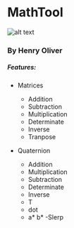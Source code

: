 # MathTool
![alt text](https://i.imgur.com/MqiWD2S.png)

### By Henry Oliver


##### Features:

- Matrices
  - Addition
  - Subtraction
  - Multiplication
  - Determinate
  - Inverse
  - Tranpose
  
- Quaternion
  - Addition
  - Multiplication
  - Subtraction
  - Determinate
  - Inverse
  - T
  - dot
  - a* b*
 -Slerp
